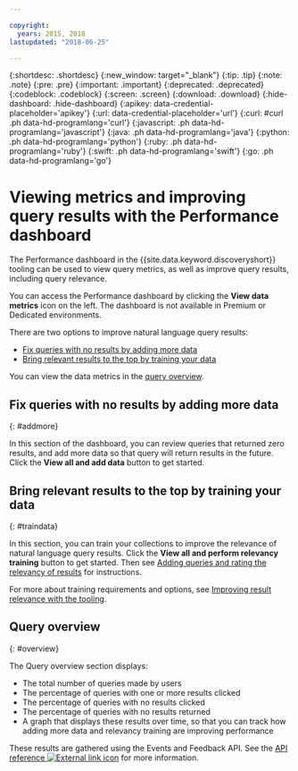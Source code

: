 ```yaml
---

copyright:
  years: 2015, 2018
lastupdated: "2018-06-25"

---
```


{:shortdesc: .shortdesc}
{:new_window: target="_blank"}
{:tip: .tip}
{:note: .note}
{:pre: .pre}
{:important: .important}
{:deprecated: .deprecated}
{:codeblock: .codeblock}
{:screen: .screen}
{:download: .download}
{:hide-dashboard: .hide-dashboard}
{:apikey: data-credential-placeholder='apikey'} 
{:url: data-credential-placeholder='url'}
{:curl: #curl .ph data-hd-programlang='curl'}
{:javascript: .ph data-hd-programlang='javascript'}
{:java: .ph data-hd-programlang='java'}
{:python: .ph data-hd-programlang='python'}
{:ruby: .ph data-hd-programlang='ruby'}
{:swift: .ph data-hd-programlang='swift'}
{:go: .ph data-hd-programlang='go'}

# Viewing metrics and improving query results with the Performance dashboard

The Performance dashboard in the {{site.data.keyword.discoveryshort}} tooling can be used to view query metrics, as well as improve query results, including query relevance.

You can access the Performance dashboard by clicking the **View data metrics** icon on the left. The dashboard is not available in Premium or Dedicated environments.

There are two options to improve natural language query results:
- [Fix queries with no results by adding more data](/docs/services/discovery/dashboard.html#addmore)
- [Bring relevant results to the top by training your data](/docs/services/discovery/dashboard.html#traindata)

You can view the data metrics in the [query overview](/docs/services/discovery/dashboard.html#overview). 

## Fix queries with no results by adding more data
{: #addmore}

In this section of the dashboard, you can review queries that returned zero results, and add more data so that query will return results in the future. Click the **View all and add data** button to get started. 

## Bring relevant results to the top by training your data
{: #traindata}

In this section, you can train your collections to improve the relevance of natural language query results. Click the **View all and perform relevancy training** button to get started. Then see [Adding queries and rating the relevancy of results](/docs/services/discovery/train-tooling.html#results) for instructions.

For more about training requirements and options, see [Improving result relevance with the tooling](/docs/services/discovery/train-tooling.html).

## Query overview
{: #overview}

The Query overview section displays:
- The total number of queries made by users
- The percentage of queries with one or more results clicked
- The percentage of queries with no results clicked
- The percentage of queries with no results returned
- A graph that displays these results over time, so that you can track how adding more data and relevancy training are improving performance

These results are gathered using the Events and Feedback API. See the [API reference ![External link icon](../../icons/launch-glyph.svg "External link icon")](https://console.bluemix.net/apidocs/discovery#create-event) for more information.